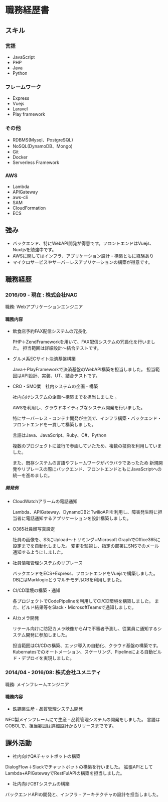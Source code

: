 # 職務経歴書

## スキル
### 言語
- JavaScript
- PHP
- Java
- Python

### フレームワーク

- Express
- Vuejs
- Laravel
- Play framework

### その他

- RDBMS(Mysql、PostgreSQL)
- NoSQL(DynamoDB、Mongo)
- Git
- Docker
- Serverless Framework

### AWS
- Lambda
- APIGateway
- aws-cli
- SAM
- CloudFormation
- ECS

## 強み

- バックエンド、特にWebAPI開発が得意です。フロントエンドはVuejs、Nuxtjsを勉強中です。
- AWSに関してはインフラ、アプリケーション設計・構築ともに経験あり
- マイクロサービスやサーバーレスアプリケーションの構築が得意です。

## 職務経歴

### 2016/09 - 現在 : 株式会社NAC

職務: Webアプリケーションエンジニア

#### 職務内容

- 飲食店予約FAX配信システムの冗長化

    PHP＋ZendFrameworkを用いて、FAX配信システムの冗長化を行いました。
    担当範囲は詳細設計〜結合テストです。

- グルメ系ECサイト決済基盤構築

    Java＋PlayFrameworkで決済基盤のWebAPI構築を担当しました。
    担当範囲はAPI設計、実装、UT、結合テストです。

- CRO・SMO業　社内システムの企画・構築

    社内向けシステムの企画〜構築までを担当しました
    。


    AWSを利用し、クラウドネイティブなシステム開発を行いました。


    特にサーバーレス・コンテナ開発が主流で、インフラ構築・バックエンド・フロントエンドを一貫して構築しました。


    言語はJava、JavaScript、Ruby、C#、Python

    複数のプロジェクトに並行で参画していたため、複数の技術を利用していました。

    また、既存システムの言語やフレームワークがバラバラであったため
    新規開発やリプレースの際にバックエンド、フロントエンドともにJavaScriptへの統一を進めました。

##### 開発例

- CloudWatchアラームの電話通知

    Lambda、APIGateway、DynamoDBとTwilioAPIを利用し、障害発生時に担当者に電話通知するアプリケーションを設計構築しました。

- O365社員顔写真設定

    社員の画像を、S3にUpload〜トリミング+Microsoft GraphでOffice365に設定までを自動化しました。
    変更を監視し、指定の部署にSNSでのメール通知するようにしました。

- 社員情報管理システムのリプレース

    バックエンドをECS+Express、フロントエンドをVuejsで構築しました。
    DBにはMarklogicとうマルチモデルDBを利用しました。

- CI/CD環境の構築・通知

    各プロジェクトでCodePipelineを利用してCI/CD環境を構築しました。
    また、ビルド結果等をSlack・MicrosoftTeamsで通知しました。

- AIカメラ開発

    リテール向けに防犯カメラ映像からAIで不審者予測し、従業員に通知するシステム開発に参加しました。

    担当範囲はCI/CDの構築、エッジ導入の自動化、クラウド基盤の構築です。
    Kubernatesでのオートメーション、スケーリング、Pipelineによる自動ビルド・デプロイを実現しました。


### 2014/04 - 2016/08: 株式会社ユメニティ

職務: メインフレームエンジニア

#### 職務内容

- 鉄鋼業生産・品質管理システム開発

NEC製メインフレームにて生産・品質管理システムの開発をしました。
言語はCOBOLで、担当範囲は詳細設計からリリースまでです。


## 課外活動

- 社内向けQAチャットボットの構築

DialogFlow＋Slackでチャットボットの構築を行いました。
拡張APIとしてLambda+APIGatewayでRestFulAPIの構築を担当しました。

- 社内向けCBTシステムの構築

バックエンドAPIの開発と、インフラ・アーキテクチャの設計を担当しました。

